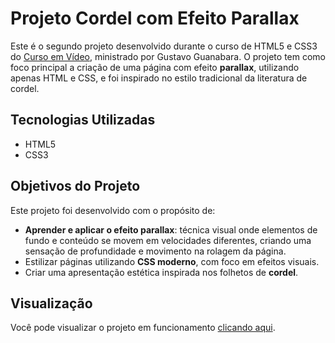 # Projeto Cordel com Efeito Parallax

Este é o segundo projeto desenvolvido durante o curso de HTML5 e CSS3 do [Curso em Vídeo](https://www.cursoemvideo.com/), ministrado por Gustavo Guanabara. O projeto tem como foco principal a criação de uma página com efeito **parallax**, utilizando apenas HTML e CSS, e foi inspirado no estilo tradicional da literatura de cordel.

## Tecnologias Utilizadas

- HTML5
- CSS3

## Objetivos do Projeto

Este projeto foi desenvolvido com o propósito de:

- **Aprender e aplicar o efeito parallax**: técnica visual onde elementos de fundo e conteúdo se movem em velocidades diferentes, criando uma sensação de profundidade e movimento na rolagem da página.
- Estilizar páginas utilizando **CSS moderno**, com foco em efeitos visuais.
- Criar uma apresentação estética inspirada nos folhetos de **cordel**.


## Visualização

Você pode visualizar o projeto em funcionamento [clicando aqui](https://deysebeatriz.github.io/segundo-desafio_parallax-simples/).

